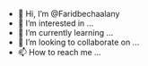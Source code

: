 - 👋 Hi, I’m @Faridbechaalany
- 👀 I’m interested in ...
- 🌱 I’m currently learning ...
- 💞️ I’m looking to collaborate on ...
- 📫 How to reach me ...

<!---
Faridbechaalany/Faridbechaalany is a ✨ special ✨ repository because its `README.md` (this file) appears on your GitHub profile.
You can click the Preview link to take a look at your changes.
--->
